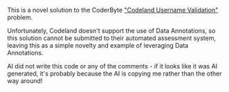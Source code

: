 ﻿This is a novel solution to the CoderByte ["Codeland Username Validation"](https://coderbyte.com/information/Codeland%20Username%20Validation) problem.

Unfortunately, Codeland doesn't support the use of Data Annotations, so this solution cannot be submitted to 
their automated assessment system, leaving this as a simple novelty and example of leveraging Data Annotations.

AI did not write this code or any of the comments - if it looks like it was AI generated, it's probably because the AI
is copying me rather than the other way around!